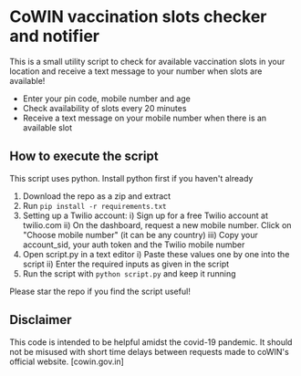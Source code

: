 # CoWIN vaccination slots checker and notifier
This is a small utility script to check for available vaccination slots in your location and receive a text message to your number when slots are available!

* Enter your pin code, mobile number and age
* Check availability of slots every 20 minutes
* Receive a text message on your mobile number when there is an available slot


## How to execute the script
This script uses python. Install python first if you haven't already
1) Download the repo as a zip and extract
2) Run `pip install -r requirements.txt`
3) Setting up a Twilio account:
  i) Sign up for a free Twilio account at twilio.com
  ii) On the dashboard, request a new mobile number. Click on "Choose mobile number" (it can be any country)
  iii) Copy your account_sid, your auth token and the Twilio mobile number
4) Open script.py in a text editor
  i) Paste these values one by one into the script
  ii) Enter the required inputs as given in the script
6) Run the script with `python script.py` and keep it running


Please star the repo if you find the script useful!

## Disclaimer
This code is intended to be helpful amidst the covid-19 pandemic. It should not be misused with short time delays between requests made to coWIN's official website. [cowin.gov.in]
